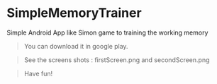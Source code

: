 # SimpleMemoryTrainer
Simple Android App like Simon game to training the working memory

> You can download it in google play.

> See the screens shots : firstScreen.png and secondScreen.png

> Have fun!
